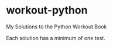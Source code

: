 # workout-python
My Solutions to the Python Workout Book 

Each solution has a minimum of one test.
